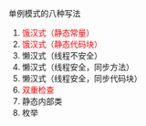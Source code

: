 单例模式的八种写法

1. <span style="color:red">饿汉式（静态常量）</span>
2. <span style="color:red">饿汉式（静态代码块）</span>
3. 懒汉式（线程不安全）
4. 懒汉式（线程安全，同步方法）
5. 懒汉式（线程安全，同步代码块）
6. <span style="color:red">双重检查</span>
7. 静态内部类
8. 枚举